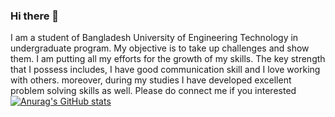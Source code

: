 ### Hi there 👋

<!--
**Tareq57/Tareq57** is a ✨ _special_ ✨ repository because its `README.md` (this file) appears on your GitHub profile.

Here are some ideas to get you started:

- 🔭 I’m currently working on 
- 🌱 I’m currently learning computer science in Bangladesh University of Engineering Technology
- 👯 I’m looking to collaborate on ...
- 🤔 I’m looking for help with ...
- 💬 Ask me about ...
- 📫 How to reach me: 01791043287
- 😄 Pronouns: ...
- ⚡ Fun fact: I do many childish thing which I don't wanna do:3
-->
I am a student of Bangladesh University of Engineering Technology in undergraduate program. My objective is to take up challenges and show them. I am putting all my efforts for the growth of my skills. The key strength that I possess includes,
I have good communication skill and I love working with others. moreover, during my studies I have developed excellent problem solving skills as well. Please do connect me if you interested
[![Anurag's GitHub stats](https://github-readme-stats.vercel.app/api?username=Tareq57)](https://github.com/anuraghazra/github-readme-stats)
